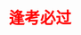 <h1 style="color: #FF0000; display: flex; justify-content: center; align-items: center; height: 100%; margin: 0 auto;">逢考必过</h1>
